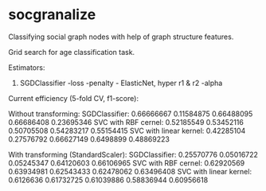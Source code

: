 # socgranalize
Classifying social graph nodes with help of graph structure features.

Grid search for age classification task.

Estimators:
1) SGDClassifier
    -loss
    -penalty - ElasticNet, hyper r1 & r2
    -alpha


Current efficiency (5-fold CV, f1-score):

Without transforming:
SGDClassifier:
0.66666667  0.11584875  0.66488095  0.66686408  0.23695346
SVC with RBF cernel:
0.52185549  0.53452116  0.50705508  0.54283217  0.55154415
SVC with linear kernel:
0.42285104  0.27576792  0.66627149  0.6498899   0.48869223

With transforming (StandardScaler):
SGDClassifier:
0.25570776  0.05016722  0.05245347  0.64120603  0.66106965
SVC with RBF cernel:
0.62920569  0.63934981  0.62543433  0.62478062  0.63496408
SVC with linear kernel:
0.6126636   0.61732725  0.61039886  0.58836944  0.60956618


